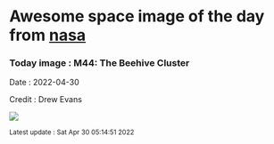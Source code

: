 
# Awesome space image of the day from [nasa](https://api.nasa.gov/)

### Today image : M44: The Beehive Cluster

Date : 2022-04-30

Credit : Drew Evans

![](https://apod.nasa.gov/apod/image/2204/M44-resized1024.jpg)

<small>Latest update : Sat Apr 30 05:14:51 2022</small>


